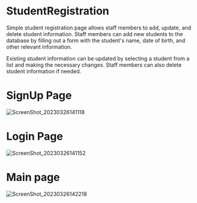 # StudentRegistration


Simple student registration page allows staff members to add, update, and delete student information.
Staff members can add new students to the database by filling out a form with the student's name, date of birth, and other relevant information.

Existing student information can be updated by selecting a student from a list and making the necessary changes.
Staff members can also delete student information if needed.



# SignUp Page

![ScreenShot_20230326141118](https://user-images.githubusercontent.com/118185349/227782499-6f49b685-9519-4133-89ec-e052c3ecd156.jpeg)



# Login Page 

![ScreenShot_20230326141152](https://user-images.githubusercontent.com/118185349/227782530-21a54352-6238-4f04-81ac-ce0be1008550.jpeg)



# Main page


![ScreenShot_20230326142218](https://user-images.githubusercontent.com/118185349/227782557-c0219aad-bdf3-47c1-b471-590019e48d8b.jpeg)
